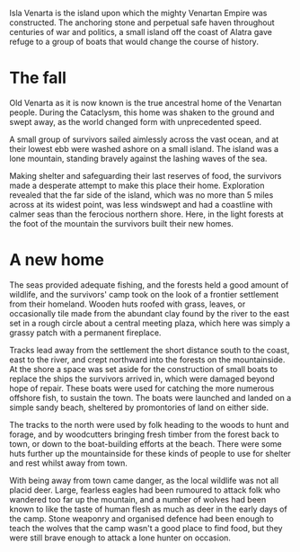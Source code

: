 Isla Venarta is the island upon which the mighty Venartan Empire was
constructed. The anchoring stone and perpetual safe haven throughout
centuries of war and politics, a small island off the coast of Alatra
gave refuge to a group of boats that would change the course of history.

# The fall

Old Venarta as it is now known is the true ancestral home of the Venartan
people. During the Cataclysm, this home was shaken to the ground and swept
away, as the world changed form with unprecedented speed.

A small group of survivors sailed aimlessly across the vast ocean, and at
their lowest ebb were washed ashore on a small island. The island was a
lone mountain, standing bravely against the lashing waves of the sea.

Making shelter and safeguarding their last reserves of food, the survivors
made a desperate attempt to make this place their home. Exploration revealed
that the far side of the island, which was no more than 5 miles across at
its widest point, was less windswept and had a coastline with calmer seas
than the ferocious northern shore. Here, in the light forests at the foot of
the mountain the survivors built their new homes.

# A new home

The seas provided adequate fishing, and the forests held a good amount of
wildlife, and the survivors' camp took on the look of a frontier settlement
from their homeland. Wooden huts roofed with grass, leaves, or occasionally
tile made from the abundant clay found by the river to the east set in a
rough circle about a central meeting plaza, which here was simply a grassy
patch with a permanent fireplace.

Tracks lead away from the settlement the short distance south to the coast,
east to the river, and crept northward into the forests on the mountainside.
At the shore a space was set aside for the construction of small boats to
replace the ships the survivors arrived in, which were damaged beyond hope
of repair. These boats were used for catching the more numerous offshore
fish, to sustain the town. The boats were launched and landed on a simple
sandy beach, sheltered by promontories of land on either side.

The tracks to the north were used by folk heading to the woods to hunt and
forage, and by woodcutters bringing fresh timber from the forest back to
town, or down to the boat-building efforts at the beach. There were some
huts further up the mountainside for these kinds of people to use for
shelter and rest whilst away from town.

With being away from town came danger, as the local wildlife was not all
placid deer. Large, fearless eagles had been rumoured to attack folk who
wandered too far up the mountain, and a number of wolves had been known to
like the taste of human flesh as much as deer in the early days of the camp.
Stone weaponry and organised defence had been enough to teach the wolves
that the camp wasn't a good place to find food, but they were still brave
enough to attack a lone hunter on occasion.
